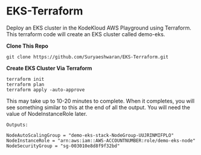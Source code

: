 # EKS-Terraform
Deploy an EKS cluster in the KodeKloud AWS Playground using Terraform.
This terraform code will create an EKS cluster called demo-eks.

**Clone This Repo**

```
git clone https://github.com/Suryaeshwaran/EKS-Terraform.git
```

**Create EKS Cluster Via Terraform**

```
terraform init
terraform plan
terraform apply -auto-approve
```
This may take up to 10-20 minutes to complete. When it completes, you will see something similar to this at the end of all the output. You will need the value of NodeInstanceRole later.
```
Outputs:

NodeAutoScalingGroup = "demo-eks-stack-NodeGroup-UUJRINMIFPLO"
NodeInstanceRole = "arn:aws:iam::AWS-ACCOUNTNUMBER:role/demo-eks-node"
NodeSecurityGroup = "sg-003010e8d8f9f32bd"
```

